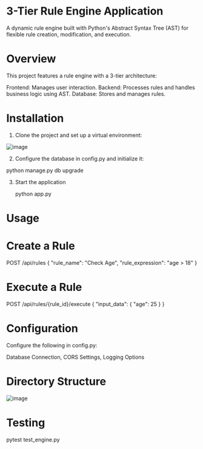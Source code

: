 # 3-Tier Rule Engine Application
A dynamic rule engine built with Python's Abstract Syntax Tree (AST) for flexible rule creation, modification, and execution.

# Overview
This project features a rule engine with a 3-tier architecture:

Frontend: Manages user interaction.
Backend: Processes rules and handles business logic using AST.
Database: Stores and manages rules.

# Installation
1. Clone the project and set up a virtual environment:

![image](https://github.com/user-attachments/assets/15d6d462-8c68-476c-a425-2a647bc2d28a)


2. Configure the database in config.py and initialize it:

python manage.py db upgrade

3. Start the application

   python app.py

# Usage
# Create a Rule
POST /api/rules
{
    "rule_name": "Check Age",
    "rule_expression": "age > 18"
}

# Execute a Rule
POST /api/rules/{rule_id}/execute
{
    "input_data": { "age": 25 }
}

# Configuration
Configure the following in config.py:

Database Connection, 
CORS Settings, 
Logging Options

# Directory Structure
![image](https://github.com/user-attachments/assets/255cb800-c062-4d85-a507-55142fe2f71a)

# Testing
pytest test_engine.py





   
